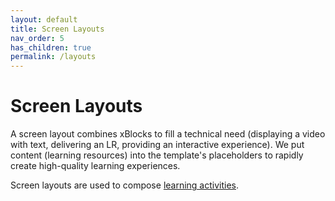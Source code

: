 ```yaml
---
layout: default
title: Screen Layouts
nav_order: 5
has_children: true
permalink: /layouts
---
```

# Screen Layouts
A screen layout combines xBlocks to fill a technical need (displaying a video with text, delivering an LR, providing an interactive experience). We put content (learning resources) into the template's placeholders to rapidly create high-quality learning experiences. 

Screen layouts are used to compose [learning activities](../activities/README.md).
